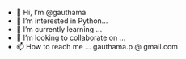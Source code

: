 - 👋 Hi, I’m @gauthama
- 👀 I’m interested in Python...
- 🌱 I’m currently learning ...
- 💞️ I’m looking to collaborate on ...
- 📫 How to reach me ... gauthama.p @ gmail.com

<!---
gauthama/gauthama is a ✨ special ✨ repository because its `README.md` (this file) appears on your GitHub profile.
You can click the Preview link to take a look at your changes.
--->
